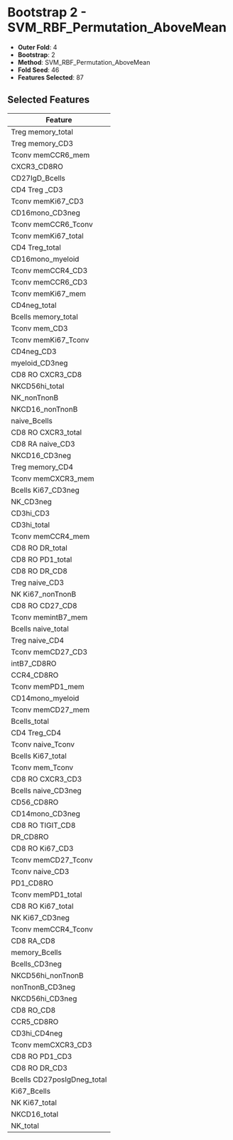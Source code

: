# Bootstrap 2 - SVM_RBF_Permutation_AboveMean

- **Outer Fold**: 4
- **Bootstrap**: 2
- **Method**: SVM_RBF_Permutation_AboveMean
- **Fold Seed**: 46
- **Features Selected**: 87

## Selected Features

| Feature |
|---------|
| Treg memory_total |
| Treg memory_CD3 |
| Tconv memCCR6_mem |
| CXCR3_CD8RO |
| CD27IgD_Bcells |
| CD4 Treg _CD3 |
| Tconv memKi67_CD3 |
| CD16mono_CD3neg |
| Tconv memCCR6_Tconv |
| Tconv memKi67_total |
| CD4 Treg_total |
| CD16mono_myeloid |
| Tconv memCCR4_CD3 |
| Tconv memCCR6_CD3 |
| Tconv memKi67_mem |
| CD4neg_total |
| Bcells memory_total |
| Tconv mem_CD3 |
| Tconv memKi67_Tconv |
| CD4neg_CD3 |
| myeloid_CD3neg |
| CD8 RO CXCR3_CD8 |
| NKCD56hi_total |
| NK_nonTnonB |
| NKCD16_nonTnonB |
| naive_Bcells |
| CD8 RO CXCR3_total |
| CD8 RA naive_CD3 |
| NKCD16_CD3neg |
| Treg memory_CD4 |
| Tconv memCXCR3_mem |
| Bcells Ki67_CD3neg |
| NK_CD3neg |
| CD3hi_CD3 |
| CD3hi_total |
| Tconv memCCR4_mem |
| CD8 RO DR_total |
| CD8 RO PD1_total |
| CD8 RO DR_CD8 |
| Treg naive_CD3 |
| NK Ki67_nonTnonB |
| CD8 RO CD27_CD8 |
| Tconv memintB7_mem |
| Bcells naive_total |
| Treg naive_CD4 |
| Tconv memCD27_CD3 |
| intB7_CD8RO |
| CCR4_CD8RO |
| Tconv memPD1_mem |
| CD14mono_myeloid |
| Tconv memCD27_mem |
| Bcells_total |
| CD4 Treg_CD4 |
| Tconv naive_Tconv |
| Bcells Ki67_total |
| Tconv mem_Tconv |
| CD8 RO CXCR3_CD3 |
| Bcells naive_CD3neg |
| CD56_CD8RO |
| CD14mono_CD3neg |
| CD8 RO TIGIT_CD8 |
| DR_CD8RO |
| CD8  RO Ki67_CD3 |
| Tconv memCD27_Tconv |
| Tconv naive_CD3 |
| PD1_CD8RO |
| Tconv memPD1_total |
| CD8 RO Ki67_total |
| NK Ki67_CD3neg |
| Tconv memCCR4_Tconv |
| CD8 RA_CD8 |
| memory_Bcells |
| Bcells_CD3neg |
| NKCD56hi_nonTnonB |
| nonTnonB_CD3neg |
| NKCD56hi_CD3neg |
| CD8 RO_CD8 |
| CCR5_CD8RO |
| CD3hi_CD4neg |
| Tconv memCXCR3_CD3 |
| CD8 RO PD1_CD3 |
| CD8 RO DR_CD3 |
| Bcells CD27posIgDneg_total |
| Ki67_Bcells |
| NK Ki67_total |
| NKCD16_total |
| NK_total |
